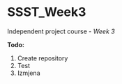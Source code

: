 # SSST_Week3

Independent project course - *Week 3*

**Todo:**
1. Create repository
2. Test
3. Izmjena


